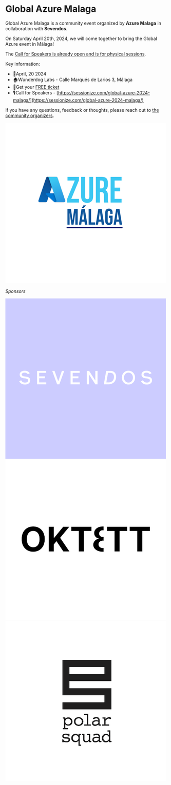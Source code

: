 # Global Azure Malaga

Global Azure Malaga is a community event organized by **Azure Malaga** in collaboration with **Sevendos**.

On Saturday April 20th, 2024, we will come together to bring the Global Azure event in Málaga!

The [Call for Speakers is already open and is for physical sessions](https://sessionize.com/global-azure-2024-malaga/).

Key information:

* 📅April, 20 2024
* 🏠Wunderdog Labs - Calle Marqués de Larios 3, Málaga
* 🎫Get your [FREE ticket](https://www.eventbrite.es/e/global-azure-malaga-2024-tickets-850353549357)
* 🎙️Call for Speakers - [https://sessionize.com/global-azure-2024-malaga/](https://sessionize.com/global-azure-2024-malaga/)

If you have any questions, feedback or thoughts, please reach out to [the community organizers](https://azuremalaga.com/organiza/).

[![Azure Malaga](azureMalaga.png "Azure Malaga")](https://azuremalaga.com/)

*Sponsors*

[![Sevendos](Sevendos.png "Sevendos")](https://sevendos.com/)
[![Oktett](Oktett.png "Oktett")](https://oktett.no//)
[![Polar Squad](Polarsquad.png "Polar Squad")](https://polarsquad.com/)
